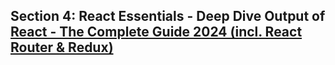 ## Section 4: **React Essentials - Deep Dive** Output of [React - The Complete Guide 2024 (incl. React Router & Redux)](https://www.udemy.com/course/react-the-complete-guide-incl-redux/)